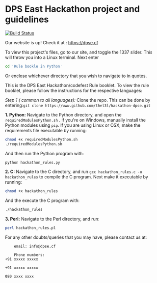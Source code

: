 # DPS East Hackathon project and guidelines
[![Build Status](https://api.travis-ci.org/thel3l/hackathon-dpse.svg?branch=master)](https://travis-ci.org/thel3l/hackathon-dpse)

Our website is up! Check it at : https://dpse.cf

To view this project's files, go to our site, and toggle the 1337 slider. This will throw you into a Linux terminal. Next enter 
```bash
cd 'Rule bookle in Python'
```
 
Or enclose whichever directory that you wish to navigate to in quotes. 

This is the DPS East Hackathon/codefest Rule booklet. To view the rule booklet, please follow the instructions for the respective languages:

*Step 1 ( common to all languages):*
  Clone the repo. This can be done by entering:```git clone https://www.github.com/thel3l/hackathon-dpse.git```

**1. Python:**
  Navigate to the Python directory, and open the ```requiredModulesPython.sh``` . If you're on Windows, manually install   the Python modules using ```pip```. If you are using Linux or OSX, make the requirements file executable by running:
  ```bash
  chmod +x requiredModulesPython.sh
  ./requiredModulesPython.sh
  ```
  And then run the Python program with:
  ```bash
  python hackathon_rules.py
  ```

**2. C:**
  Navigate to the C directory, and run ```gcc hackathon_rules.c -o hackathon_rules``` to compile the C program. Next     make   it executable by running:
  ```bash
  chmod +x hackathon_rules
  ```
  And the execute the C program with:
  ```bash
  ./hackathon_rules
  ```

  **3. Perl:**
  Navigate to the Perl directory, and run:
  ```bash
  perl hackathon_rules.pl
  ```

For any other doubts/queries that you may have, please contact us at:

        email: info@dpse.cf

        Phone numbers:
	+91 xxxxx xxxxx

	+91 xxxxx xxxxx

	080 xxxx xxxx
